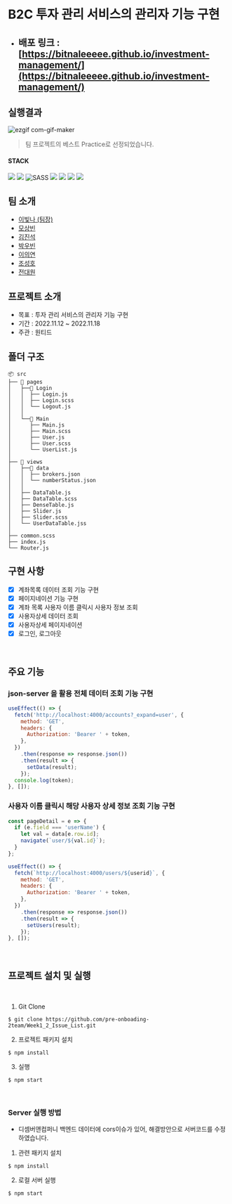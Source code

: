 # B2C 투자 관리 서비스의 관리자 기능 구현

- ## 배포 링크 : [https://bitnaleeeee.github.io/investment-management/](https://bitnaleeeee.github.io/investment-management/)

## 실행결과

![ezgif com-gif-maker](https://user-images.githubusercontent.com/99943583/202637983-13ef1bcf-9464-439f-aa4c-04dcecc3a78d.gif)

> 팀 프로젝트의 베스트 Practice로 선정되었습니다.

#### STACK

<img src="https://img.shields.io/badge/JavaScript-FFCA28?style=flat-square&logo=javascript&logoColor=white"/> <img src="https://img.shields.io/badge/React.js-58c3cc?style=flat-square&logo=React&logoColor=white"/> <img alt="SASS" src ="https://img.shields.io/badge/SASS-CC6699.svg?&style=flat-square&logo=Sass&logoColor=white"/> <img src="https://img.shields.io/badge/aws(EC2)-F6BB43?style=flat-square&logo=amazonaws&logoColor=white"/>
<img src="https://img.shields.io/badge/git-F05032?style=flat-square&logo=git&logoColor=white"> <img src="https://img.shields.io/badge/github-181717?style=flat-square&logo=github&logoColor=white"> <img src="https://img.shields.io/badge/fontawesome-339AF0?style=for-flat-square&logo=fontawesome&logoColor=white">

## 팀 소개

- [이빛나 (팀장)](https://github.com/bitnaleeeee)
- [모상빈](https://github.com/Topbin2)
- [김진석](https://github.com/genuine-seok)
- [박우빈](https://github.com/Debonchocola)
- [이의연](https://github.com/strongpond)
- [조성호](https://github.com/CSH111)
- [전대원](https://github.com/eodnjs467)

## 프로젝트 소개

- 목표 : 투자 관리 서비스의 관리자 기능 구현
- 기간 : 2022.11.12 ~ 2022.11.18
- 주관 : 원티드

## 폴더 구조

```
📦 src
├── 📂 pages
│   ├──📜 Login
│   │  ├── Login.js
│   │  ├── Login.scss
│   │  └── Logout.js
│   │
│   └──📜 Main
│      ├── Main.js
│      ├── Main.scss
│      ├── User.js
│      ├── User.scss
│      └── UserList.js
│
├── 📂 views
│   ├──📜 data
│   │  ├── brokers.json
│   │  └── numberStatus.json
│   │
│   ├── DataTable.js
│   ├── DataTable.scss
│   ├── DenseTable.js
│   ├── Slider.js
│   ├── Slider.scss
│   └── UserDataTable.jss
│
├── common.scss
├── index.js
└── Router.js
```

## 구현 사항

- [x] 계좌목록 데이터 조회 기능 구현
- [x] 페이지네이션 기능 구현
- [x] 계좌 목록 사용자 이름 클릭시 사용자 정보 조회
- [x] 사용자상세 데이터 조회
- [x] 사용자상세 페이지네이션
- [x] 로그인, 로그아웃

<br />

## 주요 기능

### json-server 을 활용 전체 데이터 조회 기능 구현

```js
useEffect(() => {
  fetch('http://localhost:4000/accounts?_expand=user', {
    method: 'GET',
    headers: {
      Authorization: 'Bearer ' + token,
    },
  })
    .then(response => response.json())
    .then(result => {
      setData(result);
    });
  console.log(token);
}, []);
```

### 사용자 이름 클릭시 해당 사용자 상세 정보 조회 기능 구현

```js
const pageDetail = e => {
  if (e.field === 'userName') {
    let val = data[e.row.id];
    navigate(`user/${val.id}`);
  }
};
```

```js
useEffect(() => {
  fetch(`http://localhost:4000/users/${userid}`, {
    method: 'GET',
    headers: {
      Authorization: 'Bearer ' + token,
    },
  })
    .then(response => response.json())
    .then(result => {
      setUsers(result);
    });
}, []);
```

<br>

## 프로젝트 설치 및 실행

<br/>

1. Git Clone

```plaintext
$ git clone https://github.com/pre-onboading-2team/Week1_2_Issue_List.git
```

2. 프로젝트 패키지 설치

```plaintext
$ npm install
```

3. 실행

```plaintext
$ npm start
```

<br/>

### Server 실행 방법

- 디셈버앤컴퍼니 백엔드 데이터에 cors이슈가 있어, 해결방안으로 서버코드를 수정하였습니다.

1. 관련 패키지 설치

```
$ npm install
```

2. 로컬 서버 실행

```
$ npm start
```
